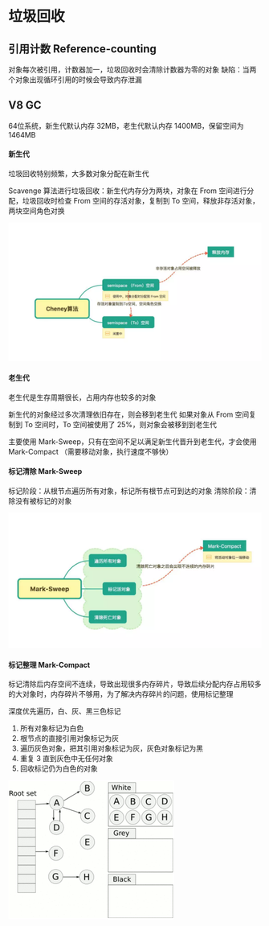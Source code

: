# 垃圾回收

## 引用计数 Reference-counting
对象每次被引用，计数器加一，垃圾回收时会清除计数器为零的对象
缺陷：当两个对象出现循环引用的时候会导致内存泄漏

## V8 GC

64位系统，新生代默认内存 32MB，老生代默认内存 1400MB，保留空间为 1464MB

#### 新生代
垃圾回收特别频繁，大多数对象分配在新生代

Scavenge 算法进行垃圾回收：新生代内存分为两块，对象在 From 空间进行分配，垃圾回收时检查 From 空间的存活对象，复制到 To 空间，释放非存活对象，两块空间角色对换

![scavenge](scavenge.png)

#### 老生代
老生代是生存周期很长，占用内存也较多的对象

新生代的对象经过多次清理依旧存在，则会移到老生代
如果对象从 From 空间复制到 To 空间时，To 空间被使用了 25%，则对象会被移到到老生代

主要使用 Mark-Sweep，只有在空间不足以满足新生代晋升到老生代，才会使用 Mark-Compact （需要移动对象，执行速度不够快）

#### 标记清除 Mark-Sweep
标记阶段：从根节点遍历所有对象，标记所有根节点可到达的对象
清除阶段：清除没有被标记的对象

![mark_sweep](mark_sweep.png)

#### 标记整理 Mark-Compact
标记清除后内存空间不连续，导致出现很多内存碎片，导致后续分配内存占用较多的大对象时，内存碎片不够用，为了解决内存碎片的问题，使用标记整理

深度优先遍历，白、灰、黑三色标记

1. 所有对象标记为白色
2. 根节点的直接引用对象标记为灰
3. 遍历灰色对象，把其引用对象标记为灰，灰色对象标记为黑
4. 重复 3 直到灰色中无任何对象
5. 回收标记仍为白色的对象

![mark_compact](mark_compact.png)